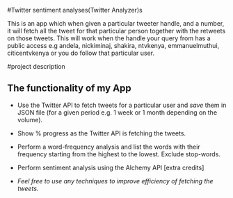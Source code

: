 #Twitter sentiment analyses(Twitter Analyzer)s



This is an app which when given a particular tweeter handle, and a number, it will fetch all the tweet for that particular person together with the retweets on those tweets. This will work when the handle your query from has a public access e.g andela, nickiminaj, shakira, ntvkenya, emmanuelmuthui, citicentvkenya or you do follow that particular user.
 
#project description
## The functionality of my App 
*  Use the Twitter API to fetch tweets for a particular user and *save* them in JSON file (for a given period e.g. 1 week or 1 month depending on the volume).
 

*  Show % progress as the Twitter API is fetching the tweets.


*  Perform a word-frequency analysis and list the words with their frequency starting from the highest to the lowest. Exclude stop-words.

  
*  Perform sentiment analysis using the Alchemy API [extra credits]

  
*  *Feel free to use any techniques to improve efficiency of fetching the tweets.*
